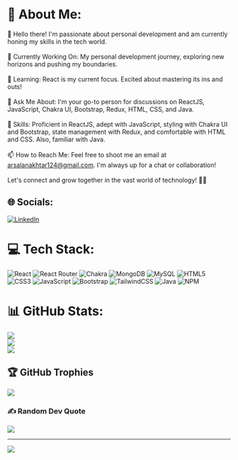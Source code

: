 # 💫 About Me:
👋 Hello there! I'm passionate about personal development and am currently honing my skills in the tech world.<br><br>🔭 Currently Working On: My personal development journey, exploring new horizons and pushing my boundaries.<br><br>🌱 Learning: React is my current focus. Excited about mastering its ins and outs!<br><br>💬 Ask Me About: I'm your go-to person for discussions on ReactJS, JavaScript, Chakra UI, Bootstrap, Redux, HTML, CSS, and Java.<br><br>🚀 Skills: Proficient in ReactJS, adept with JavaScript, styling with Chakra UI and Bootstrap, state management with Redux, and comfortable with HTML and CSS. Also, familiar with Java.<br><br>📫 How to Reach Me: Feel free to shoot me an email at arsalanakhtar124@gmail.com. I'm always up for a chat or collaboration!<br><br>Let's connect and grow together in the vast world of technology! 🚀✨


## 🌐 Socials:
[![LinkedIn](https://img.shields.io/badge/LinkedIn-%230077B5.svg?logo=linkedin&logoColor=white)](https://linkedin.com/in/https://www.linkedin.com/in/arsalan-akhtar-20ab581ba/) 

# 💻 Tech Stack:

![React](https://img.shields.io/badge/react-%2320232a.svg?style=flat&logo=react&logoColor=%2361DAFB) ![React Router](https://img.shields.io/badge/React_Router-CA4245?style=flat&logo=react-router&logoColor=white) ![Chakra](https://img.shields.io/badge/chakra-%234ED1C5.svg?style=flat&logo=chakraui&logoColor=white) ![MongoDB](https://img.shields.io/badge/MongoDB-%234ea94b.svg?style=flat&logo=mongodb&logoColor=white) ![MySQL](https://img.shields.io/badge/mysql-%2300000f.svg?style=flat&logo=mysql&logoColor=white) ![HTML5](https://img.shields.io/badge/html5-%23E34F26.svg?style=flat&logo=html5&logoColor=white) ![CSS3](https://img.shields.io/badge/css3-%231572B6.svg?style=flat&logo=css3&logoColor=white) ![JavaScript](https://img.shields.io/badge/javascript-%23323330.svg?style=flat&logo=javascript&logoColor=%23F7DF1E) ![Bootstrap](https://img.shields.io/badge/bootstrap-%238511FA.svg?style=flat&logo=bootstrap&logoColor=white) ![TailwindCSS](https://img.shields.io/badge/tailwindcss-%2338B2AC.svg?style=flat&logo=tailwind-css&logoColor=white) ![Java](https://img.shields.io/badge/java-%23ED8B00.svg?style=flat&logo=openjdk&logoColor=white) ![NPM](https://img.shields.io/badge/NPM-%23CB3837.svg?style=flat&logo=npm&logoColor=white)

# 📊 GitHub Stats:
![](https://github-readme-stats.vercel.app/api?username=aakhtar10&theme=tokyonight&hide_border=false&include_all_commits=false&count_private=false)<br/>
![](https://github-readme-streak-stats.herokuapp.com/?user=aakhtar10&theme=tokyonight&hide_border=false)<br/>
![](https://github-readme-stats.vercel.app/api/top-langs/?username=aakhtar10&theme=tokyonight&hide_border=false&include_all_commits=true&count_private=true&layout=compact)


## 🏆 GitHub Trophies
![](https://github-profile-trophy.vercel.app/?username=aakhtar10&theme=monokai&no-frame=false&no-bg=false&margin-w=4)

### ✍️ Random Dev Quote
![](https://quotes-github-readme.vercel.app/api?type=horizontal&theme=radical)

---
[![](https://visitcount.itsvg.in/api?id=aakhtar10&icon=0&color=0)](https://visitcount.itsvg.in)

<!-- Proudly created with GPRM ( https://gprm.itsvg.in ) -->
